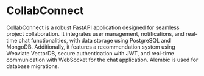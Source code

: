 
# CollabConnect
CollabConnect is a robust FastAPI application designed for seamless project collaboration. It integrates user management, notifications, and real-time chat functionalities, with data storage using PostgreSQL and MongoDB. Additionally, it features a recommendation system using Weaviate VectorDB, secure authentication with JWT, and real-time communication with WebSocket for the chat application. Alembic is used for database migrations.

